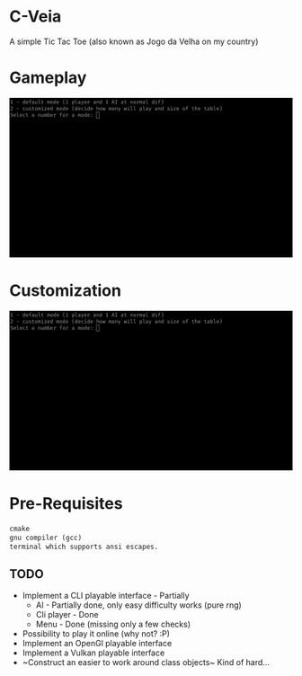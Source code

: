 # C-Veia
A simple Tic Tac Toe (also known as Jogo da Velha on my country)

# Gameplay

![alt text](https://github.com/Thinkaboutmin/C-Veia/blob/master/gif/play_game.gif)

# Customization

![alt text](https://github.com/Thinkaboutmin/C-Veia/blob/master/gif/game_custom.gif)

# Pre-Requisites
```
cmake
gnu compiler (gcc)
terminal which supports ansi escapes.
```
## TODO

* Implement a CLI playable interface - Partially
  * AI - Partially done, only easy difficulty works (pure rng)
  * Cli player - Done
  * Menu - Done (missing only a few checks)
* Possibility to play it online (why not? :P) 
* Implement an OpenGl playable interface
* Implement a Vulkan playable interface
* ~Construct an easier to work around class objects~ Kind of hard...
